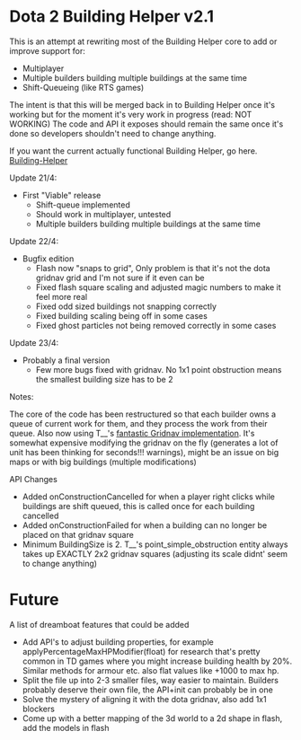 # Dota 2 Building Helper v2.1

This is an attempt at rewriting most of the Building Helper core to add or improve support for:
* Multiplayer
* Multiple builders building multiple buildings at the same time
* Shift-Queueing (like RTS games)


The intent is that this will be merged back in to Building Helper once it's working but for the moment it's very work in progress (read: NOT WORKING)
The code and API it exposes should remain the same once it's done so developers shouldn't need to change anything.

If you want the current actually functional Building Helper, go here. [Building-Helper](https://github.com/Myll/Dota-2-Building-Helper)

Update 21/4:
* First "Viable" release
	- Shift-queue implemented
	- Should work in multiplayer, untested
	- Multiple builders building multiple buildings at the same time

Update 22/4:
* Bugfix edition
  - Flash now "snaps to grid", Only problem is that it's not the dota gridnav grid and I'm not sure if it even can be
  - Fixed flash square scaling and adjusted magic numbers to make it feel more real
  - Fixed odd sized buildings not snapping correctly
  - Fixed building scaling being off in some cases
  - Fixed ghost particles not being removed correctly in some cases

Update 23/4:
* Probably a final version
  - Few more bugs fixed with gridnav. No 1x1 point obstruction means the smallest building size has to be 2

Notes:

The core of the code has been restructured so that each builder owns a queue of current work for them, and they process the work from their queue. Also now using T__'s [fantastic Gridnav implementation](https://moddota.com/forums/discussion/comment/731/#Comment_731). It's somewhat expensive modifying the gridnav on the fly (generates a lot of unit has been thinking for seconds!!! warnings), might be an issue on big maps or with big buildings (multiple modifications)

API Changes
* Added onConstructionCancelled for when a player right clicks while buildings are shift queued, this is called once for each building cancelled
* Added onConstructionFailed for when a building can no longer be placed on that gridnav square
* Minimum BuildingSize is 2. T__'s point_simple_obstruction entity always takes up EXACTLY 2x2 gridnav squares (adjusting its scale didnt' seem to change anything)

# Future

A list of dreamboat features that could be added

* Add API's to adjust building properties, for example applyPercentageMaxHPModifier(float) for research that's pretty common in TD games where you might increase building health by 20%. Similar methods for armour etc. also flat values like +1000 to max hp.
* Split the file up into 2-3 smaller files, way easier to maintain. Builders probably deserve their own file, the API+init can probably be in one
* Solve the mystery of aligning it with the dota gridnav, also add 1x1 blockers
* Come up with a better mapping of the 3d world to a 2d shape in flash, add the models in flash